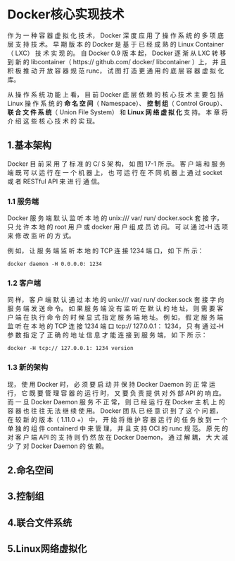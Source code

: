 # Docker核心实现技术

作 为 一 种 容 器 虚 拟 化 技 术， Docker 深 度 应 用 了 操 作 系 统 的 多 项 底 层 支 持 技 术。 早 期 版 本 的 Docker 是 基 于 已 经 成 熟 的 Linux Container（ LXC） 技 术 实 现 的。 自 Docker 0.9 版 本 起， Docker 逐 渐 从 LXC 转 移 到 新 的 libcontainer（ https:// github.com/ docker/ libcontainer ）上， 并 且 积 极 推 动 开 放 容 器 规 范 runc， 试 图 打 造 更 通 用 的 底 层 容 器 虚 拟 化 库。 

从 操 作 系 统 功 能 上 看， 目 前 Docker 底 层 依 赖 的 核 心 技 术 主 要 包 括 Linux 操 作 系 统 的 **命 名 空 间**（ Namespace）、 **控 制 组**（ Control Group）、 **联 合 文 件 系 统**（ Union File System） 和 **Linux 网 络 虚 拟 化** 支 持。 本 章 将 介 绍 这 些 核 心 技 术 的 实 现。



## 1.基本架构

Docker 目 前 采 用 了 标 准 的 C/ S 架 构， 如 图 17-1 所 示。 客 户 端 和 服 务 端 既 可 以 运 行 在 一 个 机 器 上， 也 可 运 行 在 不 同 机 器 上 通 过 socket 或 者 RESTful API 来 进 行 通 信。

### 1.1 服务端

Docker 服 务 端 默 认 监 听 本 地 的 unix:/// var/ run/ docker.sock 套 接 字， 只 允 许 本 地 的 root 用 户 或 docker 用 户 组 成 员 访 问。 可 以 通 过-H 选 项 来 修 改 监 听 的 方 式。

例 如， 让 服 务 端 监 听 本 地 的 TCP 连 接 1234 端 口， 如 下 所 示：

```
docker daemon -H 0.0.0.0: 1234
```

### 1.2 客户端

同 样， 客 户 端 默 认 通 过 本 地 的 unix:/// var/ run/ docker.sock 套 接 字 向 服 务 端 发 送 命 令。 如 果 服 务 端 没 有 监 听 在 默 认 的 地 址， 则 需 要 客 户 端 在 执 行 命 令 的 时 候 显 式 指 定 服 务 端 地 址。 例 如， 假 定 服 务 端 监 听 在 本 地 的 TCP 连 接 1234 端 口 tcp:// 127.0.0.1： 1234， 只 有 通 过-H 参 数 指 定 了 正 确 的 地 址 信 息 才 能 连 接 到 服 务 端， 如 下 所 示：

```
docker -H tcp:// 127.0.0.1: 1234 version
```



### 1.3 新的架构

现， 使 用 Docker 时， 必 须 要 启 动 并 保 持 Docker Daemon 的 正 常 运 行， 它 既 要 管 理 容 器 的 运 行 时， 又 要 负 责 提 供 对 外 部 API 的 响 应。 而 一 旦 Docker Daemon 服 务 不 正 常， 则 已 经 运 行 在 Docker 主 机 上 的 容 器 也 往 往 无 法 继 续 使 用。 Docker 团 队 已 经 意 识 到 了 这 个 问 题， 在 较 新 的 版 本（ 1.11.0 +） 中， 开 始 将 维 护 容 器 运 行 的 任 务 放 到 一 个 单 独 的 组 件 containerd 中 来 管 理， 并 且 支 持 OCI 的 runc 规 范。 原 先 的 对 客 户 端 API 的 支 持 则 仍 然 放 在 Docker Daemon， 通 过 解 耦， 大 大 减 少 了 对 Docker Daemon 的 依 赖。



## 2.命名空间



## 3.控制组



## 4.联合文件系统



## 5.Linux网络虚拟化

